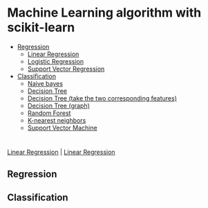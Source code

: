 # Machine Learning algorithm with scikit-learn

- [Regression](#Regression)
    - [Linear Regression](https://github.com/s90210jacklen/MachineLearning_Algorithm/blob/master/Regression/Linear_Regression.ipynb)
    - [Logistic Regression](https://github.com/s90210jacklen/MachineLearning_Algorithm/blob/master/Regression/Logistic_Regression.ipynb)
    - [Support Vector Regression](https://github.com/s90210jacklen/MachineLearning_Algorithm/blob/master/Regression/support_vector_regression.ipynb)
- [Classification](#Classification)
    - [Naive bayes](https://github.com/s90210jacklen/MachineLearning_Algorithm-with-scikit-learn/blob/master/Classification/naive_bayes.ipynb)
    - [Decision Tree](https://github.com/s90210jacklen/MachineLearning_Algorithm-with-scikit-learn/blob/master/Classification/DecisionTree.ipynb)
    - [Decision Tree (take the two corresponding features)](https://github.com/s90210jacklen/MachineLearning_Algorithm-with-scikit-learn/blob/master/Classification/DecisionTree_2.ipynb)
    - [Decision Tree (graph)](https://github.com/s90210jacklen/MachineLearning_Algorithm-with-scikit-learn/blob/master/Classification/DecisionTree_3.ipynb)
    - [Random Forest](https://github.com/s90210jacklen/MachineLearning_Algorithm-with-scikit-learn/blob/master/Classification/RandomForest.ipynb)
    - [K-nearest neighbors](https://github.com/s90210jacklen/MachineLearning_Algorithm-with-scikit-learn/blob/master/Classification/Knn.ipynb)
    - [Support Vector Machine](https://github.com/s90210jacklen/MachineLearning_Algorithm-with-scikit-learn/blob/master/Classification/svm.ipynb)


#
#
#
#
#
#
#
#
#
#
#
#
#
#
#
#
#
#
#
#
#
#
#
#
#
#
#
#
#
#
#
#
#
#
#
[Linear Regression]()  | [Linear Regression](https://github.com/s90210jacklen/MachineLearning_Algorithm/blob/master/Regression/Linear_Regression.ipynb)

## Regression









## Classification

